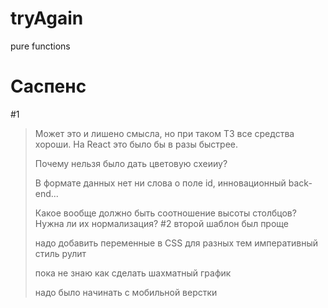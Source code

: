 # tryAgain
pure functions
# Саспенс
#1
>Может это и лишено смысла, но при таком ТЗ все средства хороши.
>На React это было бы в разы быстрее.
>
>Почему нельзя было дать цветовую схеииу? 
>
>В формате данных нет ни слова о поле id, инновационный back-end...
>
>Какое вообще должно быть соотношение высоты столбцов?
>Нужна ли их нормализация?
#2
>второй шаблон был проще
>
>надо добавить переменные в CSS для разных тем
>императивный стиль рулит
>
>пока не знаю как сделать шахматный график
>
>надо было начинать с мобильной верстки
